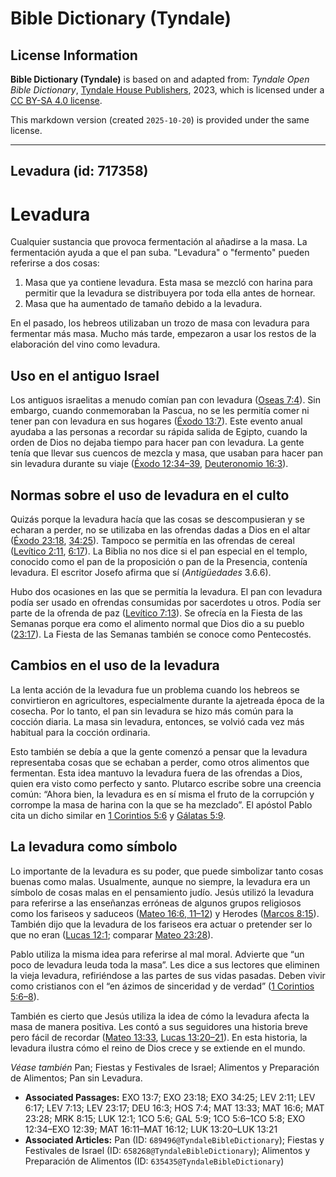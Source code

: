 # Bible Dictionary (Tyndale)

## License Information

**Bible Dictionary (Tyndale)** is based on and adapted from: _Tyndale Open Bible Dictionary_, [Tyndale House Publishers](https://tyndaleopenresources.com/), 2023, which is licensed under a [CC BY-SA 4.0 license](https://creativecommons.org/licenses/by-sa/4.0/legalcode.en).

This markdown version (created `2025-10-20`) is provided under the same license.



--------------------------------

## Levadura (id: 717358)

Levadura
========

Cualquier sustancia que provoca fermentación al añadirse a la masa. La fermentación ayuda a que el pan suba. "Levadura" o "fermento" pueden referirse a dos cosas:

1. Masa que ya contiene levadura. Esta masa se mezcló con harina para permitir que la levadura se distribuyera por toda ella antes de hornear.
2. Masa que ha aumentado de tamaño debido a la levadura.

En el pasado, los hebreos utilizaban un trozo de masa con levadura para fermentar más masa. Mucho más tarde, empezaron a usar los restos de la elaboración del vino como levadura.

Uso en el antiguo Israel
------------------------

Los antiguos israelitas a menudo comían pan con levadura ([Oseas 7:4](https://ref.ly/Hos7:4)). Sin embargo, cuando conmemoraban la Pascua, no se les permitía comer ni tener pan con levadura en sus hogares ([Éxodo 13:7](https://ref.ly/Exod13:7)). Este evento anual ayudaba a las personas a recordar su rápida salida de Egipto, cuando la orden de Dios no dejaba tiempo para hacer pan con levadura. La gente tenía que llevar sus cuencos de mezcla y masa, que usaban para hacer pan sin levadura durante su viaje ([Éxodo 12:34–39](https://ref.ly/Exod12:34-Exod12:39), [Deuteronomio 16:3](https://ref.ly/Deut16:3)).

Normas sobre el uso de levadura en el culto
-------------------------------------------

Quizás porque la levadura hacía que las cosas se descompusieran y se echaran a perder, no se utilizaba en las ofrendas dadas a Dios en el altar ([Éxodo 23:18](https://ref.ly/Exod23:18), [34:25](https://ref.ly/Exod34:25)). Tampoco se permitía en las ofrendas de cereal ([Levítico 2:11](https://ref.ly/Lev2:11), [6:17](https://ref.ly/Lev6:17)). La Biblia no nos dice si el pan especial en el templo, conocido como el pan de la proposición o pan de la Presencia, contenía levadura. El escritor Josefo afirma que sí (*Antigüedades* 3\.6\.6\).

Hubo dos ocasiones en las que se permitía la levadura. El pan con levadura podía ser usado en ofrendas consumidas por sacerdotes u otros. Podía ser parte de la ofrenda de paz ([Levítico 7:13](https://ref.ly/Lev7:13)). Se ofrecía en la Fiesta de las Semanas porque era como el alimento normal que Dios dio a su pueblo ([23:17](https://ref.ly/Lev23:17)). La Fiesta de las Semanas también se conoce como Pentecostés.

Cambios en el uso de la levadura
--------------------------------

La lenta acción de la levadura fue un problema cuando los hebreos se convirtieron en agricultores, especialmente durante la ajetreada época de la cosecha. Por lo tanto, el pan sin levadura se hizo más común para la cocción diaria. La masa sin levadura, entonces, se volvió cada vez más habitual para la cocción ordinaria.

Esto también se debía a que la gente comenzó a pensar que la levadura representaba cosas que se echaban a perder, como otros alimentos que fermentan. Esta idea mantuvo la levadura fuera de las ofrendas a Dios, quien era visto como perfecto y santo. Plutarco escribe sobre una creencia común: “Ahora bien, la levadura es en sí misma el fruto de la corrupción y corrompe la masa de harina con la que se ha mezclado”. El apóstol Pablo cita un dicho similar en [1 Corintios 5:6](https://ref.ly/1Cor5:6) y [Gálatas 5:9](https://ref.ly/Gal5:9).

La levadura como símbolo
------------------------

Lo importante de la levadura es su poder, que puede simbolizar tanto cosas buenas como malas. Usualmente, aunque no siempre, la levadura era un símbolo de cosas malas en el pensamiento judío. Jesús utilizó la levadura para referirse a las enseñanzas erróneas de algunos grupos religiosos como los fariseos y saduceos ([Mateo 16:6, 11–12](https://ref.ly/Matt16:6,Matt16:11-Matt16:12)) y Herodes ([Marcos 8:15](https://ref.ly/Mark8:15)). También dijo que la levadura de los fariseos era actuar o pretender ser lo que no eran ([Lucas 12:1](https://ref.ly/Luke12:1); comparar [Mateo 23:28](https://ref.ly/Matt23:28)).

Pablo utiliza la misma idea para referirse al mal moral. Advierte que “un poco de levadura leuda toda la masa”. Les dice a sus lectores que eliminen la vieja levadura, refiriéndose a las partes de sus vidas pasadas. Deben vivir como cristianos con el “en ázimos de sinceridad y de verdad” ([1 Corintios 5:6–8](https://ref.ly/1Cor5:6-1Cor5:8)).

También es cierto que Jesús utiliza la idea de cómo la levadura afecta la masa de manera positiva. Les contó a sus seguidores una historia breve pero fácil de recordar ([Mateo 13:33](https://ref.ly/Matt13:33), [Lucas 13:20–21](https://ref.ly/Luke13:20-Luke13:21)). En esta historia, la levadura ilustra cómo el reino de Dios crece y se extiende en el mundo.

*Véase también* Pan; Fiestas y Festivales de Israel; Alimentos y Preparación de Alimentos; Pan sin Levadura.

* **Associated Passages:** EXO 13:7; EXO 23:18; EXO 34:25; LEV 2:11; LEV 6:17; LEV 7:13; LEV 23:17; DEU 16:3; HOS 7:4; MAT 13:33; MAT 16:6; MAT 23:28; MRK 8:15; LUK 12:1; 1CO 5:6; GAL 5:9; 1CO 5:6–1CO 5:8; EXO 12:34–EXO 12:39; MAT 16:11–MAT 16:12; LUK 13:20–LUK 13:21
* **Associated Articles:** Pan (ID: `689496@TyndaleBibleDictionary`); Fiestas y Festivales de Israel (ID: `658268@TyndaleBibleDictionary`); Alimentos y Preparación de Alimentos (ID: `635435@TyndaleBibleDictionary`)

